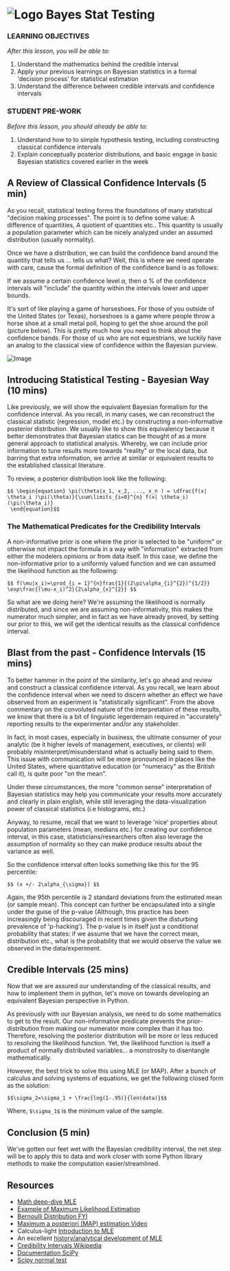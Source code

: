 # ![Logo](https://ga-dash.s3.amazonaws.com/production/assets/logo-9f88ae6c9c3871690e33280fcf557f33.png) Bayes Stat Testing

### LEARNING OBJECTIVES
*After this lesson, you will be able to:*

1. Understand the mathematics behind the credible interval
2. Apply your previous learnings on Bayesian statistics in a formal 'decision process' for statistical estimation
3. Understand the difference between credible intervals and confidence intervals

### STUDENT PRE-WORK
*Before this lesson, you should already be able to:*

1. Understand how to to simple hypothesis testing, including constructing classical confidence intervals
2. Explain conceptually posterior distributions, and basic engage in basic Bayesian statistics covered earlier in the week

## A Review of Classical Confidence Intervals (5 min)

As you recall, statistical testing forms the foundations of many statistical "decision making processes". The point is to define some value: A difference of quantities, A quotient of quantities etc.. This quantity is usually a population parameter which can be nicely analyzed under an assumed distribution (usually normality).

Once we have a distribution, we can build the confidence band around the quantity that tells us ... tells us what? Well, this is where we need operate with care, cause the formal definition of the confidence band is as follows:

If we assume a certain confidence level $\alpha$, then $\alpha$ % of the confidence intervals will "include" the quantity within the intervals lower and upper bounds.

It's sort of like playing a game of horseshoes. For those of you outside of the United States (or Texas), horseshoes is a game where people throw a horse shoe at a small metal poll, hoping to get the shoe around the poll (picture below). This is pretty much how you need to think about the confidence bands. For those of us who are not equestrians, we luckily have an analog to the classical view of confidence within the Bayesian purview.

![Image](http://cdn.tradyouth.org/uploads/2014/05/2013-farm-show-horseshoe-pitching-contest-16feaa171c1f26f7.jpg)

## Introducing Statistical Testing - Bayesian Way (10 mins)

Like previously, we will show the equivalent Bayesian formalism for the confidence interval. As you recall, in many cases, we can reconstruct the classical statistic (regression, model etc.) by constructing a non-informative posterior distribution. We usually like to show this equivalency because it better demonstrates that Bayesian statics can be thought of as a more general approach to statistical analysis. Whereby, we can include prior information to tune results more towards "reality" or the local data, but barring that extra information, we arrive at similar or equivalent results to the established classical literature.

To review, a posterior distribution look like the following:

```
$$ \begin{equation} \pi(\theta|x_1, x_2, ..., x_n ) = \dfrac{f(x| \theta_i )\pi(\theta)}{\sum\limits_{i=0}^{n} f(x| \theta_i)(\pi(\theta_i)}
 \end{equation}$$
```


### The Mathematical Predicates for the Credibility Intervals

A non-informative prior is one where the prior is selected to be "uniform" or otherwise not impact the formula in a way with "information" extracted from either the modelers opinions or from data itself. In this case, we define the non-informative prior to a uniformly valued function and we can assumed the likelihood function as the following:

`$$ f(\mu|x_i)=\prod_{i = 1}^{n}frac{1}{(2\pi\alpha_{i}^{2})^{1/2}} \exp\frac{(\mu-x_i)^2}{2\alpha_{x}^{2}} $$`

So what are we doing here? We're assuming the likelihood is normally distributed, and since we are assuming non-informativity, this makes the numerator much simpler, and in fact as we have already proved, by setting our prior to this, we will get the identical results as the classical confidence interval.

## Blast from the past - Confidence Intervals (15 mins)

To better hammer in the point of the similarity, let's go ahead and review and construct a classical confidence interval. As you recall, we learn about the confidence interval when we need to discern whether an effect we have observed from an experiment is "statistically significant". From the above commentary on the convoluted nature of the interpretation of these results, we know that there is a bit of linguistic legerdemain required in "accurately" reporting results to the experimenter and/or any stakeholder.

In fact, in most cases, especially in business, the ultimate consumer of your analytic (be it higher levels of management, executives, or clients) will probably misinterpret/misunderstand what is actually being said to them. This issue with communication will be more pronounced in places like the United States, where quantitative education (or "numeracy" as the British call it), is quite poor "on the mean".

Under these circumstances, the more "common sense" interpretation of Bayesian statistics may help you communicate your results more accurately and clearly in plain english, while still leveraging the data-visualization power of classical statistics (i.e histograms, etc.)

Anyway, to resume, recall that we want to leverage 'nice' properties about population parameters (mean, medians etc.) for creating our confidence interval, in this case, statisticians/researchers often also leverage the assumption of normality so they can make produce results about the variance as well.

So the confidence interval often looks something like this for the 95 percentile:

`$$ (x +/- 2\alpha_{\sigma}) $$`

Again, the 95th percentile is 2 standard deviations from the estimated mean (or sample mean). This concept can further be encapsulated into a single under the guise of the p-value (Although, this practice has been increasingly being discouraged in recent times given the disturbing prevalence of 'p-hacking'). The p-value is in itself just a conditional probability that states: if we assume that we have the correct mean, distribution etc., what is the probability that we would observe the value we observed in the data/experiment.

## Credible Intervals (25 mins)

Now that we are assured our understanding of the classical results, and how to implement them in python, let's move on towards developing an equivalent Bayesian perspective in Python.

As previously with our Bayesian analysis, we need to do some mathematics to get to the result. Our non-informative predicate prevents the prior-distribution from making our numerator more complex than it has too. Therefore, resolving the posterior distribution will  be more or less reduced to resolving the likelihood function. Yet, the likelihood function is itself a product of normally distributed variables... a monstrosity to disentangle mathematically.

However, the best trick to solve this using MLE (or MAP). After a bunch of calculus and solving systems of equations, we get the following closed form as the solution:


`$$\sigma_2=\sigma_1 + \frac{log(1-.95)}{len(data)}$$`

Where, `$\sigma_1$` is the minimum value of the sample.

## Conclusion (5 min)

We've gotten our feet wet with the Bayesian credibility interval, the net step will be to apply this to data and work closer with some Python library methods to make the computation easier/streamlined.

## Resources

+ [Math deep-dive MLE](https://onlinecourses.science.psu.edu/stat504/node/28)
+ [Example of Maximum Likelihood Estimation](https://onlinecourses.science.psu.edu/stat414/node/191)
+ [Bernoulli Distribution FYI](http://www.math.uah.edu/stat/bernoulli/Introduction.html)
+ [Maximum a posteriori (MAP) estimation Video](https://www.youtube.com/watch?v=kkhdIriddSI)
+ Calculus-light [Introduction to MLE](http://spia.uga.edu/faculty_pages/monogan/teaching/ts/B2mle.pdf)
+ An excellent [history/analytical development of MLE](https://arxiv.org/pdf/0804.2996.pdf)
+ [Credibility Intervals Wikipedia](https://en.wikipedia.org/wiki/Credible_interval)
+ [Documentation SciPy](http://docs.scipy.org/doc/scipy/reference/generated/scipy.stats.bayes_mvs.html)
+ [Scipy normal test](http://docs.scipy.org/doc/scipy/reference/generated/scipy.stats.normaltest.html)

